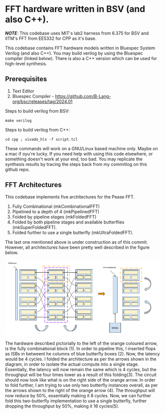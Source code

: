 # FFT hardware written in BSV (and also C++).

**_NOTE_**: This codebase uses MIT's lab2 harness from 6.375 for BSV and IITM's FFT from EE5332 for CPP as it's base.

This codebase contains FFT hardware models written in Bluespec System Verilog (and also C++). You may build verilog by using the Bluespec compiler (linked below). There is also a C++ version which can be used for high-level synthesis.

## Prerequisites
1. Text Editor
2. Bluespec Compiler - https://github.com/B-Lang-org/bsc/releases/tag/2024.01

Steps to build verilog from BSV:

```shell
make verilog
```

Steps to build verilog from C++:

```shell
cd cpp ; vivado_hls -f script.tcl
```

These commands will work on a GNU/Linux based machine only. Maybe on a mac if oyu're lucky.
If you need help with using this code elsewhere, or something doesn't work at your end, too bad. You may replicate the synthesis results by tracing the steps back from my commitlog on this github repo.

## FFT Architectures

This codebase implements five architectures for the Pease FFT.

1. Fully Combinational (mkCombinationalFFT)
2. Pipelined to a depth of 4 (mkPipelinedFFT)
3. Folded by pipeline stages (mkFoldedFFT)
4. Folded by both pipeline stages and available butterflies (mkSuperFoldedFFT).
5. Folded further to use a single butterfly (mkUltraFoldedFFT).

The last one mentioned above is under construction as of this commit. However, all architectures have been pretty well described in the figure below.

![arch description as a block diagram.](./_artifacts/fft_hw_new.png)

The hardware described pictorially to the left of the orange coloured arrow, is the fully combinational block (1).
In order to pipeline this, I inserted flops as ISBs in betweent he columns of blue butterfly boxes (2). Now, the latency would be 4 cycles.
I folded the architecture as per the arrows shown in the diagram, in order to isolate the actual compute into a single stage. Essentially, the latency will now remain the same which is 4 cycles, but the throughput will be four times lower as a result of this folding(3). The circuit should now look like what is on the right side of the orange arrow.
In order to fold further, I am trying to use only two butterfly instances overall, as per the arrows shown to the right of the orange arrow (4). The throughput will now reduce by 50%, essentially making it 8 cycles.
Now, we can further fold this two-butterfly implementation to use a single butterfly, further dropping the throughput by 50%, making it 16 cycles(5).